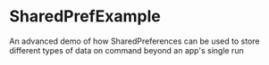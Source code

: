 # SharedPrefExample
 An advanced demo of how SharedPreferences can be used to store different types of data on command beyond an app's single run
